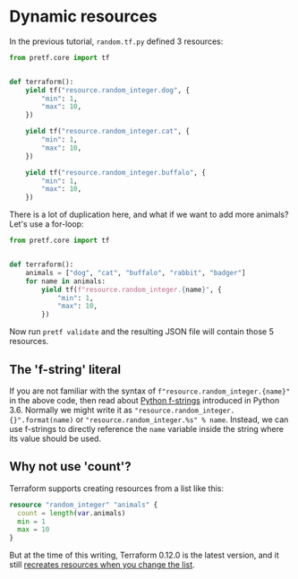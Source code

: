 # Dynamic resources

In the previous tutorial, `random.tf.py` defined 3 resources:

```python
from pretf.core import tf


def terraform():
    yield tf("resource.random_integer.dog", {
        "min": 1,
        "max": 10,
    })

    yield tf("resource.random_integer.cat", {
        "min": 1,
        "max": 10,
    })

    yield tf("resource.random_integer.buffalo", {
        "min": 1,
        "max": 10,
    })
```

There is a lot of duplication here, and what if we want to add more animals? Let's use a for-loop:

```python
from pretf.core import tf


def terraform():
    animals = ["dog", "cat", "buffalo", "rabbit", "badger"]
    for name in animals:
        yield tf(f"resource.random_integer.{name}", {
            "min": 1,
            "max": 10,
        })
```

Now run `pretf validate` and the resulting JSON file will contain those 5 resources.

## The 'f-string' literal

If you are not familiar with the syntax of `f"resource.random_integer.{name}"` in the above code, then read about [Python f-strings](https://www.python.org/dev/peps/pep-0498/) introduced in Python 3.6. Normally we might write it as `"resource.random_integer.{}".format(name)` or `"resource.random_integer.%s" % name`. Instead, we can use f-strings to directly reference the `name` variable inside the string where its value should be used.

## Why not use 'count'?

Terraform supports creating resources from a list like this:

```terraform
resource "random_integer" "animals" {
  count = length(var.animals)
  min = 1
  max = 10
}
```

But at the time of this writing, Terraform 0.12.0 is the latest version, and it still [recreates resources when you change the list](https://github.com/hashicorp/terraform/issues/17179).

